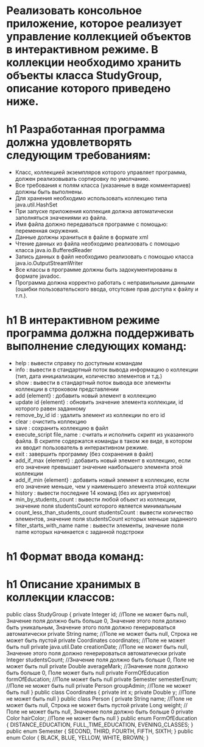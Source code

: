 # Реализовать консольное приложение, которое реализует управление коллекцией объектов в интерактивном режиме. В коллекции необходимо хранить объекты класса StudyGroup, описание которого приведено ниже.

h1 Разработанная программа должна удовлетворять следующим требованиям:
=====================

* Класс, коллекцией экземпляров которого управляет программа, должен реализовывать сортировку по умолчанию.
* Все требования к полям класса (указанные в виде комментариев) должны быть выполнены.
* Для хранения необходимо использовать коллекцию типа java.util.HashSet
* При запуске приложения коллекция должна автоматически заполняться значениями из файла.
* Имя файла должно передаваться программе с помощью: переменная окружения.
* Данные должны храниться в файле в формате xml
* Чтение данных из файла необходимо реализовать с помощью класса java.io.BufferedReader
* Запись данных в файл необходимо реализовать с помощью класса java.io.OutputStreamWriter
* Все классы в программе должны быть задокументированы в формате javadoc.
* Программа должна корректно работать с неправильными данными (ошибки пользовательского ввода, отсутсвие прав доступа к файлу и т.п.).

h1 В интерактивном режиме программа должна поддерживать выполнение следующих команд:
=====================

* help : вывести справку по доступным командам
* info : вывести в стандартный поток вывода информацию о коллекции (тип, дата инициализации, количество элементов и т.д.)
* show : вывести в стандартный поток вывода все элементы коллекции в строковом представлении
* add {element} : добавить новый элемент в коллекцию
* update id {element} : обновить значение элемента коллекции, id которого равен заданному
* remove_by_id id : удалить элемент из коллекции по его id
* clear : очистить коллекцию
* save : сохранить коллекцию в файл
* execute_script file_name : считать и исполнить скрипт из указанного файла. В скрипте содержатся команды в таком же виде, в котором их вводит пользователь в интерактивном режиме.
* exit : завершить программу (без сохранения в файл)
* add_if_max {element} : добавить новый элемент в коллекцию, если его значение превышает значение наибольшего элемента этой коллекции
* add_if_min {element} : добавить новый элемент в коллекцию, если его значение меньше, чем у наименьшего элемента этой коллекции
* history : вывести последние 14 команд (без их аргументов)
* min_by_students_count : вывести любой объект из коллекции, значение поля studentsCount которого является минимальным
* count_less_than_students_count studentsCount : вывести количество элементов, значение поля studentsCount которых меньше заданного
* filter_starts_with_name name : вывести элементы, значение поля name которых начинается с заданной подстроки

h1 Формат ввода команд:
=====================


h1 Описание хранимых в коллекции классов:
=====================

public class StudyGroup {
    private Integer id; //Поле не может быть null, Значение поля должно быть больше 0, Значение этого поля должно быть уникальным, Значение этого поля должно генерироваться автоматически
    private String name; //Поле не может быть null, Строка не может быть пустой
    private Coordinates coordinates; //Поле не может быть null
    private java.util.Date creationDate; //Поле не может быть null, Значение этого поля должно генерироваться автоматически
    private Integer studentsCount; //Значение поля должно быть больше 0, Поле не может быть null
    private Double averageMark; //Значение поля должно быть больше 0, Поле может быть null
    private FormOfEducation formOfEducation; //Поле может быть null
    private Semester semesterEnum; //Поле не может быть null
    private Person groupAdmin; //Поле не может быть null
}
public class Coordinates {
    private int x;
    private Double y; //Поле не может быть null
}
public class Person {
    private String name; //Поле не может быть null, Строка не может быть пустой
    private Long weight; //Поле не может быть null, Значение поля должно быть больше 0
    private Color hairColor; //Поле не может быть null
}
public enum FormOfEducation {
    DISTANCE_EDUCATION,
    FULL_TIME_EDUCATION,
    EVENING_CLASSES;
}
public enum Semester {
    SECOND,
    THIRD,
    FOURTH,
    FIFTH,
    SIXTH;
}
public enum Color {
    BLACK,
    BLUE,
    YELLOW,
    WHITE,
    BROWN;
}

